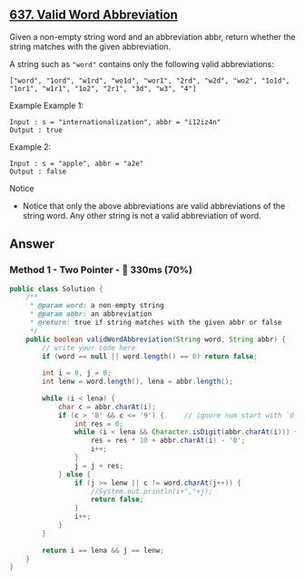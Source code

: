 ## [637. Valid Word Abbreviation](https://www.lintcode.com/problem/valid-word-abbreviation/description?_from=ladder&&fromId=14)

Given a non-empty string word and an abbreviation abbr, return whether the string matches with the given abbreviation.

A string such as `"word"` contains only the following valid abbreviations:

`["word", "1ord", "w1rd", "wo1d", "wor1", "2rd", "w2d", "wo2", "1o1d", "1or1", "w1r1", "1o2", "2r1", "3d", "w3", "4"]`

Example
Example 1:

```
Input : s = "internationalization", abbr = "i12iz4n"
Output : true
```

Example 2:

```
Input : s = "apple", abbr = "a2e"
Output : false
```

Notice
- Notice that only the above abbreviations are valid abbreviations of the string word. Any other string is not a valid abbreviation of word.

## Answer
### Method 1 - Two Pointer - :rabbit: 330ms (70%)

```java
public class Solution {
    /**
     * @param word: a non-empty string
     * @param abbr: an abbreviation
     * @return: true if string matches with the given abbr or false
     */
    public boolean validWordAbbreviation(String word, String abbr) {
        // write your code here
        if (word == null || word.length() == 0) return false;
        
        int i = 0, j = 0;
        int lenw = word.length(), lena = abbr.length();
        
        while (i < lena) {
            char c = abbr.charAt(i);
            if (c > '0' && c <= '9') {     // ignore num start with `0`
                int res = 0;
                while (i < lena && Character.isDigit(abbr.charAt(i))) {
                    res = res * 10 + abbr.charAt(i) - '0';
                    i++;
                }
                j = j + res;
            } else {
                if (j >= lenw || c != word.charAt(j++)) {
                    //System.out.println(i+","+j);
                    return false;
                }
                i++;
            }
        }
        
        return i == lena && j == lenw;
    }
}
```
